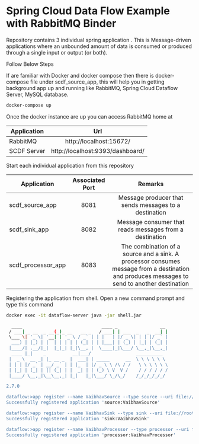 # Spring Cloud Data Flow Example with RabbitMQ Binder

Repository contains 3 individual spring application . This is Message-driven applications where an unbounded amount of data is consumed or produced through a single input or output (or both).

Follow Below Steps

If are familiar with Docker and docker compose then there is docker-compose file under scdf_source_app, this will help you in getting background app up and running like RabbitMQ, Spring Cloud Dataflow Server, MySQL database.
```bash
docker-compose up
```
Once the docker instance are up you can access RabbitMQ home at

| Application   | Url           |
| ------------- |:-------------:|
| RabbitMQ     | http://localhost:15672/ |
| SCDF Server     | http://localhost:9393/dashboard/ |

Start each individual application from this repository 

| Application   | Associated Port   | Remarks |
| ------------- |:-------------:| :-------------:|
| scdf_source_app   | 8081 | Message producer that sends messages to a destination |
| scdf_sink_app     | 8082 | Message consumer that reads messages from a destination |
| scdf_processor_app  | 8083 | The combination of a source and a sink. A processor consumes message from a destination and produces messages to send to another destination |

Registering the application from shell. Open a new command prompt and type this command
```bash
docker exec -it dataflow-server java -jar shell.jar

  ____                              ____ _                __
 / ___| _ __  _ __(_)_ __   __ _   / ___| | ___  _   _  __| |
 \___ \| '_ \| '__| | '_ \ / _` | | |   | |/ _ \| | | |/ _` |
  ___) | |_) | |  | | | | | (_| | | |___| | (_) | |_| | (_| |
 |____/| .__/|_|  |_|_| |_|\__, |  \____|_|\___/ \__,_|\__,_|
  ____ |_|    _          __|___/                 __________
 |  _ \  __ _| |_ __ _  |  ___| | _____      __  \ \ \ \ \ \
 | | | |/ _` | __/ _` | | |_  | |/ _ \ \ /\ / /   \ \ \ \ \ \
 | |_| | (_| | || (_| | |  _| | | (_) \ V  V /    / / / / / /
 |____/ \__,_|\__\__,_| |_|   |_|\___/ \_/\_/    /_/_/_/_/_/

2.7.0

dataflow:>app register --name VaibhavSource --type source --uri file://root/scdf/scdf/source/scdf_source_app-1.0.0.RELEASE.jar
Successfully registered application 'source:VaibhavSource'

dataflow:>app register --name VaibhavSink --type sink --uri file://root/scdf/scdf/source/scdf_sink_app-1.0.0.RELEASE.jar
Successfully registered application 'sink:VaibhavSink'

dataflow:>app register --name VaibhavProcessor --type processor --uri file://root/scdf/scdf/source/scdf_processor_app-1.0.0.RELEASE.jar
Successfully registered application 'processor:VaibhavProcessor'
```


